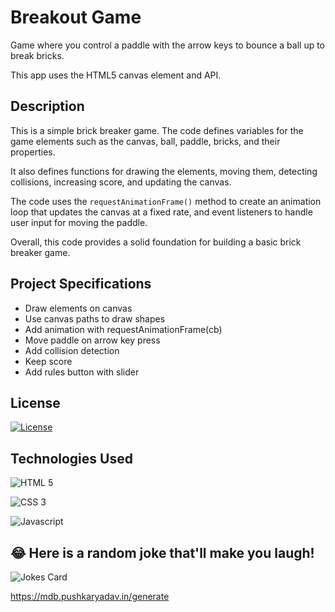 # Breakout Game

Game where you control a paddle with the arrow keys to bounce a ball up to break bricks.

This app uses the HTML5 canvas element and API.

## Description

This is a simple brick breaker game. The code defines variables for the game elements such as the canvas, ball, paddle, bricks, and their properties.

It also defines functions for drawing the elements, moving them, detecting collisions, increasing score, and updating the canvas.

The code uses the `requestAnimationFrame()` method to create an animation loop that updates the canvas at a fixed rate, and event listeners to handle user input for moving the paddle.

Overall, this code provides a solid foundation for building a basic brick breaker game.

## Project Specifications

- Draw elements on canvas
- Use canvas paths to draw shapes
- Add animation with requestAnimationFrame(cb)
- Move paddle on arrow key press
- Add collision detection
- Keep score
- Add rules button with slider

## License

[![License](https://img.shields.io/badge/License-Apache_2.0-blue.svg)](https://opensource.org/licenses/Apache-2.0)

## Technologies Used

![HTML 5](https://img.shields.io/badge/HTML5-E34F26?style=for-the-badge&logo=html5&logoColor=white)

![CSS 3](https://img.shields.io/badge/CSS3-1572B6?style=for-the-badge&logo=css3&logoColor=white)

![Javascript](https://img.shields.io/badge/JavaScript-F7DF1E?style=for-the-badge&logo=javascript&logoColor=black)

## 😂 Here is a random joke that'll make you laugh!

![Jokes Card](https://readme-jokes.vercel.app/api)

https://mdb.pushkaryadav.in/generate
